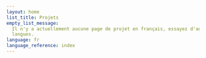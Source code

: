 ```yaml
---
layout: home
list_title: Projets
empty_list_message:
  Il n'y a actuellement aucune page de projet en français, essayez d'autres
  langues.
language: fr
language_reference: index
---
```


